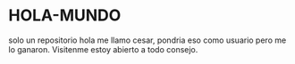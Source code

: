 # HOLA-MUNDO
solo un repositorio
hola me llamo cesar, pondria eso como usuario pero me lo ganaron.
Visitenme estoy abierto a todo consejo.
